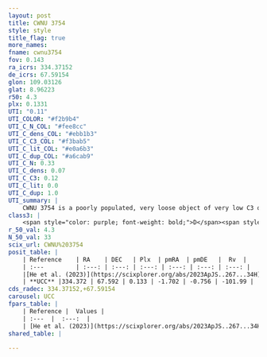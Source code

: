 ```yaml
---
layout: post
title: CWNU 3754
style: style
title_flag: true
more_names: 
fname: cwnu3754
fov: 0.143
ra_icrs: 334.37152
de_icrs: 67.59154
glon: 109.03126
glat: 8.96223
r50: 4.3
plx: 0.1331
UTI: "0.11"
UTI_COLOR: "#f2b9b4"
UTI_C_N_COL: "#fee8cc"
UTI_C_dens_COL: "#ebb1b3"
UTI_C_C3_COL: "#f3bab5"
UTI_C_lit_COL: "#e0a6b3"
UTI_C_dup_COL: "#a6cab9"
UTI_C_N: 0.33
UTI_C_dens: 0.07
UTI_C_C3: 0.12
UTI_C_lit: 0.0
UTI_C_dup: 1.0
UTI_summary: |
    CWNU 3754 is a poorly populated, very loose object of very low C3 quality. It was recently reported in the literature.
class3: |
    <span style="color: purple; font-weight: bold;">D</span><span style="color: red; font-weight: bold;">C</span>
r_50_val: 4.3
N_50_val: 33
scix_url: CWNU%203754
posit_table: |
    | Reference    | RA    | DEC   | Plx  | pmRA  | pmDE   |  Rv  |
    | :---         | :---: | :---: | :---: | :---: | :---: | :---: |
    |[He et al. (2023)](https://scixplorer.org/abs/2023ApJS..267...34H) | 334.379 | 67.591 | 0.149 | -1.738 | -0.756 | -101.99 |
    | **UCC** |334.372 | 67.592 | 0.133 | -1.702 | -0.756 | -101.99 | 
cds_radec: 334.37152,+67.59154
carousel: UCC
fpars_table: |
    | Reference |  Values |
    | :---  |  :---:  |
    | [He et al. (2023)](https://scixplorer.org/abs/2023ApJS..267...34H) | `A0=1.55, m-M=13.55, logA=9.5` |
shared_table: |
    
---
```

